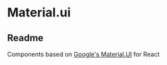 # Material.ui

## Readme

Components based on [Google's Material.UI](https://material.io) for React

